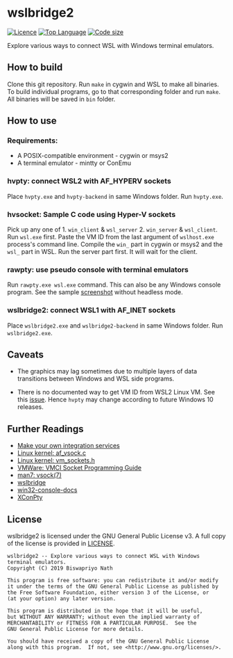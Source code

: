 <!--
 * This file is part of wslbridge2 project
 * Licensed under the GNU General Public License version 3
 * Copyright (C) 2019 Biswapriyo Nath
-->

# wslbridge2

[![Licence](https://img.shields.io/github/license/Biswa96/wslbridge2.svg)][1]
[![Top Language](https://img.shields.io/github/languages/top/Biswa96/wslbridge2.svg)][2]
[![Code size](https://img.shields.io/github/languages/code-size/Biswa96/wslbridge2.svg)]()

Explore various ways to connect WSL with Windows terminal emulators.

## How to build

Clone this git repository. Run `make` in cygwin and WSL to make all binaries.
To build individual programs, go to that corresponding folder and run `make`.
All binaries will be saved in `bin` folder.


## How to use

### Requirements:

* A POSIX-compatible environment - cygwin or msys2
* A terminal emulator - mintty or ConEmu

### hvpty: connect WSL2 with AF_HYPERV sockets

Place `hvpty.exe` and `hvpty-backend` in same Windows folder. Run `hvpty.exe`.

### hvsocket: Sample C code using Hyper-V sockets

Pick up any one of 1. `win_client` & `wsl_server` 2. `win_server` & `wsl_client`.
Run `wsl.exe` first. Paste the VM ID from the last argument of `wslhost.exe`
process's command line. Compile the `win_` part in cygwin or msys2 and
the `wsl_` part in WSL. Run the server part first. It will wait for the client.

### rawpty: use pseudo console with terminal emulators

Run `rawpty.exe wsl.exe` command. This can also be any Windows console program.
See the sample [screenshot](images/Headless_Mode.PNG) without headless mode.

### wslbridge2: connect WSL1 with AF_INET sockets

Place `wslbridge2.exe` and `wslbridge2-backend` in same Windows folder.
Run `wslbridge2.exe`.


## Caveats

* The graphics may lag sometimes due to multiple layers of data transitions
between Windows and WSL side programs.

* There is no documented way to get VM ID from WSL2 Linux VM. See this
[issue](https://github.com/microsoft/WSL/issues/4131). Hence `hvpty` may change
according to future Windows 10 releases.


## Further Readings

  - [Make your own integration services][3]
  - [Linux kernel: af_vsock.c][4]
  - [Linux kernel: vm_sockets.h][5]
  - [VMWare: VMCI Socket Programming Guide][6]
  - [man7: vsock(7)][7]
  - [wslbridge](https://github.com/rprichard/wslbridge)
  - [win32-console-docs](https://github.com/rprichard/win32-console-docs)
  - [XConPty](https://github.com/Biswa96/XConPty)

## License

wslbridge2 is licensed under the GNU General Public License v3.
A full copy of the license is provided in [LICENSE](LICENSE).

    wslbridge2 -- Explore various ways to connect WSL with Windows terminal emulators.
    Copyright (C) 2019 Biswapriyo Nath
    
    This program is free software: you can redistribute it and/or modify
    it under the terms of the GNU General Public License as published by
    the Free Software Foundation, either version 3 of the License, or
    (at your option) any later version.
    
    This program is distributed in the hope that it will be useful,
    but WITHOUT ANY WARRANTY; without even the implied warranty of
    MERCHANTABILITY or FITNESS FOR A PARTICULAR PURPOSE.  See the
    GNU General Public License for more details.
    
    You should have received a copy of the GNU General Public License
    along with this program.  If not, see <http://www.gnu.org/licenses/>.

<!-- Links -->

[1]: https://www.gnu.org/licenses/gpl-3.0.en.html
[2]: https://github.com/Biswa96/wslbridge2.git
[3]: https://docs.microsoft.com/en-us/virtualization/hyper-v-on-windows/user-guide/make-integration-service
[4]: https://github.com/torvalds/linux/blob/master/net/vmw_vsock/af_vsock.c
[5]: https://github.com/torvalds/linux/blob/master/include/uapi/linux/vm_sockets.h
[6]: https://www.vmware.com/support/developer/vmci-sdk/
[7]: http://man7.org/linux/man-pages/man7/vsock.7.html
